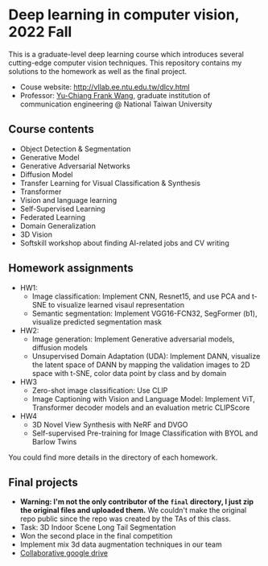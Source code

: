 # Deep learning in computer vision, 2022 Fall
This is a graduate-level deep learning course which introduces several cutting-edge computer vision techniques. This repository contains my solutions to the homework as well as the final project.

- Couse website: http://vllab.ee.ntu.edu.tw/dlcv.html
- Professor: [Yu-Chiang Frank Wang](http://vllab.ee.ntu.edu.tw/ycwang.html), graduate institution of communication engineering @ National Taiwan University

## Course contents
- Object Detection & Segmentation
- Generative Model
- Generative Adversarial Networks
- Diffusion Model
- Transfer Learning for Visual Classification & Synthesis
- Transformer
- Vision and language learning
- Self-Supervised Learning
- Federated Learning
- Domain Generalization
- 3D Vision
- Softskill workshop about finding AI-related jobs and CV writing

## Homework assignments
- HW1: 
  - Image classification: Implement CNN, Resnet15, and use PCA and t-SNE to visualize learned visaul representation
  - Semantic segmentation: Implement VGG16-FCN32, SegFormer (b1), visualize predicted segmentation mask
- HW2:
  - Image generation: Implement Generative adversarial models, diffusion models
  - Unsupervised Domain Adaptation (UDA): Implement DANN, visualize the latent space of DANN by mapping the validation images to 2D space with t-SNE, color data point by class and by domain
- HW3
  - Zero-shot image classification: Use CLIP 
  - Image Captioning with Vision and Language Model: Implement ViT, Transformer decoder models and an evaluation metric CLIPScore
- HW4
  - 3D Novel View Synthesis with NeRF and DVGO
  - Self-supervised Pre-training for Image Classification with BYOL and Barlow Twins

You could find more details in the directory of each homework.

## Final projects 
- **Warning: I'm not the only contributor of the `final` directory, I just zip the original files and uploaded them.** We couldn't make the original repo public since the repo was created by the TAs of this class.  
- Task: 3D Indoor Scene Long Tail Segmentation
- Won the second place in the final competition
- Implement mix 3d data augmentation techniques in our team
- [Collaborative google drive](https://drive.google.com/drive/folders/1Ua5AHQ6vMX6dwliH4GfFOzItQ-820vF2?usp=share_link)
